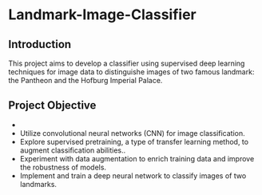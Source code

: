 # Landmark-Image-Classifier

## Introduction
This project aims to develop a classifier using supervised deep learning techniques for image data to distinguishe images of two famous landmark: the Pantheon and the Hofburg Imperial Palace.

## Project Objective
-
- Utilize convolutional neural networks (CNN) for image classification.
- Explore supervised pretraining, a type of transfer learning method, to augment classification abilities..
- Experiment with data augmentation to enrich training data and improve the robustness of models. 
- Implement and train a deep neural network to classify images of two landmarks.
